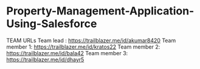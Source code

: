 # Property-Management-Application-Using-Salesforce

TEAM URLs
   Team lead  : https://trailblazer.me/id/akumar8420
 Team member 1: https://trailblazer.me/id/kratos22
 Team member 2: https://trailblazer.me/id/bala42
 Team member 3: https://trailblazer.me/id/dhayr5

                
